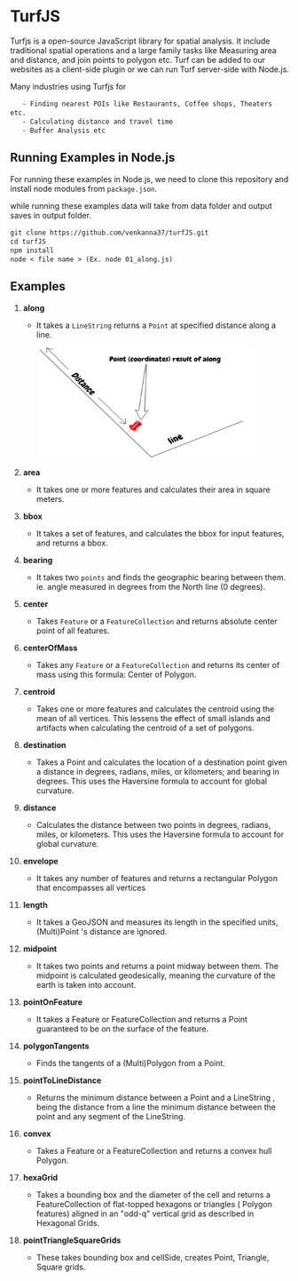 # TurfJS

Turfjs is a open-source JavaScript library for spatial analysis. It include traditional spatial operations and a large family tasks like Measuring area and distance, and join points to polygon etc. Turf can be added to our websites as a client-side plugin or we can run Turf server-side with Node.js.

Many industries using Turfjs for

       - Finding nearest POIs like Restaurants, Coffee shops, Theaters etc.
       - Calculating distance and travel time
       - Buffer Analysis etc
       
       
## Running Examples in Node.js

For running these examples in Node.js, we need to clone this repository and install node modules from `package.json`.

while running these examples data will take from data folder and output saves in output folder.
```
git clone https://github.com/venkanna37/turfJS.git
cd turfJS
npm install
node < file name > (Ex. node 01_along.js)
```

## Examples

1. **along**

     * It takes a `LineString` returns a `Point` at specified distance along a line.
       
  <p align="center">
  <img width="400" height="200" src="/images/along.png">
  </p>
  
2. **area**

     * It takes one or more features and calculates their area in square meters.
       
3. **bbox**

     * It takes a set of features, and calculates the bbox for input features, and returns a bbox.
  
4. **bearing**

     * It takes two `points` and finds the geographic bearing between them. ie. angle measured in degrees from the North line (0 degrees).
  
5. **center**

     * Takes `Feature` or a `FeatureCollection` and returns absolute center point of all features.
  
6. **centerOfMass**

     * Takes any `Feature` or a `FeatureCollection` and returns its center of mass using this formula: Center of Polygon.
  
7. **centroid**

     * Takes one or more features and calculates the centroid using the mean of all vertices. This lessens the effect of small islands and artifacts when calculating the centroid of a set of polygons.
  
8. **destination**

     * Takes a Point and calculates the location of a destination point given a distance in degrees, radians, miles, or kilometers; and bearing in degrees. This uses the Haversine formula to account for global curvature.


9. **distance**

     * Calculates the distance between two points in degrees, radians, miles, or kilometers. This uses the Haversine formula to account for global curvature.
  
10. **envelope**

      * It takes any number of features and returns a rectangular Polygon that encompasses all vertices

11. **length**

      * It takes a GeoJSON and measures its length in the specified units, (Multi)Point 's distance are ignored.
  
12. **midpoint**

      * It takes two points and returns a point midway between them. The midpoint is calculated geodesically, meaning the curvature of the earth is taken into account.
  
13. **pointOnFeature**

      * It takes a Feature or FeatureCollection and returns a Point guaranteed to be on the surface of the feature.
  
14. **polygonTangents**

      * Finds the tangents of a (Multi)Polygon from a Point.
  
15. **pointToLineDistance**

      * Returns the minimum distance between a Point and a LineString , being the distance from a line the minimum distance between the point and any segment of the LineString.
  
16. **convex**

      * Takes a Feature or a FeatureCollection and returns a convex hull Polygon.
  
17. **hexaGrid**

      * Takes a bounding box and the diameter of the cell and returns a FeatureCollection of flat-topped hexagons or triangles ( Polygon features) aligned in an "odd-q" vertical grid as described in Hexagonal Grids.
  
18. **pointTriangleSquareGrids**

      * These takes bounding box and cellSide, creates Point, Triangle, Square grids.
